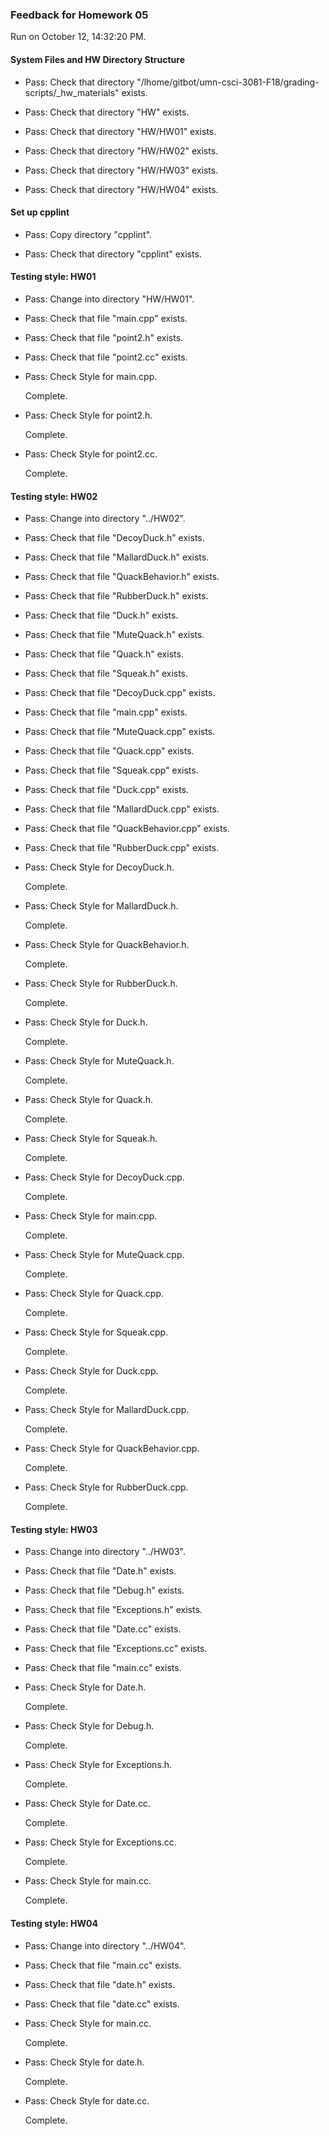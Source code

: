 ### Feedback for Homework 05

Run on October 12, 14:32:20 PM.


#### System Files and HW Directory Structure

+ Pass: Check that directory "/lhome/gitbot/umn-csci-3081-F18/grading-scripts/_hw_materials" exists.

+ Pass: Check that directory "HW" exists.

+ Pass: Check that directory "HW/HW01" exists.

+ Pass: Check that directory "HW/HW02" exists.

+ Pass: Check that directory "HW/HW03" exists.

+ Pass: Check that directory "HW/HW04" exists.


#### Set up cpplint

+ Pass: Copy directory "cpplint".



+ Pass: Check that directory "cpplint" exists.


#### Testing style: HW01

+ Pass: Change into directory "HW/HW01".

+ Pass: Check that file "main.cpp" exists.

+ Pass: Check that file "point2.h" exists.

+ Pass: Check that file "point2.cc" exists.

+ Pass: Check Style for main.cpp.

    Complete.



+ Pass: Check Style for point2.h.

    Complete.



+ Pass: Check Style for point2.cc.

    Complete.




#### Testing style: HW02

+ Pass: Change into directory "../HW02".

+ Pass: Check that file "DecoyDuck.h" exists.

+ Pass: Check that file "MallardDuck.h" exists.

+ Pass: Check that file "QuackBehavior.h" exists.

+ Pass: Check that file "RubberDuck.h" exists.

+ Pass: Check that file "Duck.h" exists.

+ Pass: Check that file "MuteQuack.h" exists.

+ Pass: Check that file "Quack.h" exists.

+ Pass: Check that file "Squeak.h" exists.

+ Pass: Check that file "DecoyDuck.cpp" exists.

+ Pass: Check that file "main.cpp" exists.

+ Pass: Check that file "MuteQuack.cpp" exists.

+ Pass: Check that file "Quack.cpp" exists.

+ Pass: Check that file "Squeak.cpp" exists.

+ Pass: Check that file "Duck.cpp" exists.

+ Pass: Check that file "MallardDuck.cpp" exists.

+ Pass: Check that file "QuackBehavior.cpp" exists.

+ Pass: Check that file "RubberDuck.cpp" exists.

+ Pass: Check Style for DecoyDuck.h.

    Complete.



+ Pass: Check Style for MallardDuck.h.

    Complete.



+ Pass: Check Style for QuackBehavior.h.

    Complete.



+ Pass: Check Style for RubberDuck.h.

    Complete.



+ Pass: Check Style for Duck.h.

    Complete.



+ Pass: Check Style for MuteQuack.h.

    Complete.



+ Pass: Check Style for Quack.h.

    Complete.



+ Pass: Check Style for Squeak.h.

    Complete.



+ Pass: Check Style for DecoyDuck.cpp.

    Complete.



+ Pass: Check Style for main.cpp.

    Complete.



+ Pass: Check Style for MuteQuack.cpp.

    Complete.



+ Pass: Check Style for Quack.cpp.

    Complete.



+ Pass: Check Style for Squeak.cpp.

    Complete.



+ Pass: Check Style for Duck.cpp.

    Complete.



+ Pass: Check Style for MallardDuck.cpp.

    Complete.



+ Pass: Check Style for QuackBehavior.cpp.

    Complete.



+ Pass: Check Style for RubberDuck.cpp.

    Complete.




#### Testing style: HW03

+ Pass: Change into directory "../HW03".

+ Pass: Check that file "Date.h" exists.

+ Pass: Check that file "Debug.h" exists.

+ Pass: Check that file "Exceptions.h" exists.

+ Pass: Check that file "Date.cc" exists.

+ Pass: Check that file "Exceptions.cc" exists.

+ Pass: Check that file "main.cc" exists.

+ Pass: Check Style for Date.h.

    Complete.



+ Pass: Check Style for Debug.h.

    Complete.



+ Pass: Check Style for Exceptions.h.

    Complete.



+ Pass: Check Style for Date.cc.

    Complete.



+ Pass: Check Style for Exceptions.cc.

    Complete.



+ Pass: Check Style for main.cc.

    Complete.




#### Testing style: HW04

+ Pass: Change into directory "../HW04".

+ Pass: Check that file "main.cc" exists.

+ Pass: Check that file "date.h" exists.

+ Pass: Check that file "date.cc" exists.

+ Pass: Check Style for main.cc.

    Complete.



+ Pass: Check Style for date.h.

    Complete.



+ Pass: Check Style for date.cc.

    Complete.



